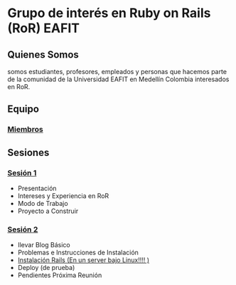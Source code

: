 # Grupo de interés en Ruby on Rails (RoR) EAFIT

## Quienes Somos

somos estudiantes, profesores, empleados y personas que hacemos parte de la
comunidad de la Universidad EAFIT en Medellín Colombia interesados en RoR.

## Equipo

### [Miembros](Team/miembros.md)


## Sesiones

### [Sesión 1](Sesiones/sesion1.md)

+ Presentación
+ Intereses y Experiencia en RoR
+ Modo de Trabajo
+ Proyecto a Construir

### [Sesión 2](Sesiones/sesion2.md)

- llevar Blog Básico
- Problemas e Instrucciones de Instalación
- [Instalación Rails (En un server bajo Linux!!!! )](Sesion1/InstruccionesInstalacion.md)
- Deploy (de prueba)
- Pendientes Próxima Reunión

